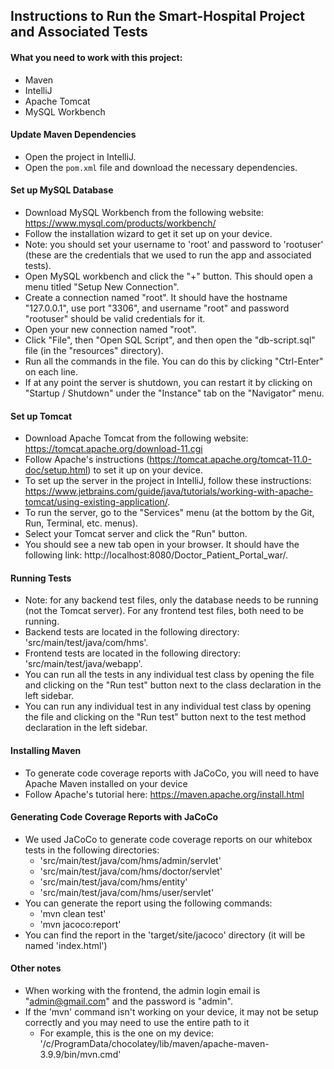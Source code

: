 ## Instructions to Run the Smart-Hospital Project and Associated Tests

#### What you need to work with this project:
* Maven
* IntelliJ
* Apache Tomcat
* MySQL Workbench 

#### Update Maven Dependencies
* Open the project in IntelliJ.
* Open the `pom.xml` file and download the necessary dependencies.

#### Set up MySQL Database
* Download MySQL Workbench from the following website: https://www.mysql.com/products/workbench/
* Follow the installation wizard to get it set up on your device.
* Note: you should set your username to 'root' and password to 'rootuser' (these are the credentials that we used to run the app and associated tests).
* Open MySQL workbench and click the "+" button. This should open a menu titled "Setup New Connection".
* Create a connection named "root". It should have the hostname "127.0.0.1", use port "3306", and username "root" and password "rootuser" should be valid credentials for it.
* Open your new connection named "root". 
* Click "File", then "Open SQL Script", and then open the "db-script.sql" file (in the "resources" directory).
* Run all the commands in the file. You can do this by clicking "Ctrl-Enter" on each line.
* If at any point the server is shutdown, you can restart it by clicking on "Startup / Shutdown" under the "Instance" tab on the "Navigator" menu. 

#### Set up Tomcat
* Download Apache Tomcat from the following website: https://tomcat.apache.org/download-11.cgi
* Follow Apache's instructions (https://tomcat.apache.org/tomcat-11.0-doc/setup.html) to set it up on your device.
* To set up the server in the project in IntelliJ, follow these instructions: https://www.jetbrains.com/guide/java/tutorials/working-with-apache-tomcat/using-existing-application/.
* To run the server, go to the "Services" menu (at the bottom by the Git, Run, Terminal, etc. menus).
* Select your Tomcat server and click the "Run" button.
* You should see a new tab open in your browser. It should have the following link: http://localhost:8080/Doctor_Patient_Portal_war/.

#### Running Tests
* Note: for any backend test files, only the database needs to be running (not the Tomcat server). For any frontend test files, both need to be running.
* Backend tests are located in the following directory: 'src/main/test/java/com/hms'.
* Frontend tests are located in the following directory: 'src/main/test/java/webapp'.
* You can run all the tests in any individual test class by opening the file and clicking on the "Run test" button next to the class declaration in the left sidebar.
* You can run any individual test in any individual test class by opening the file and clicking on the "Run test" button next to the test method declaration in the left sidebar.

#### Installing Maven
* To generate code coverage reports with JaCoCo, you will need to have Apache Maven installed on your device
* Follow Apache's tutorial here: https://maven.apache.org/install.html

#### Generating Code Coverage Reports with JaCoCo
* We used JaCoCo to generate code coverage reports on our whitebox tests in the following directories:
  * 'src/main/test/java/com/hms/admin/servlet'
  * 'src/main/test/java/com/hms/doctor/servlet'
  * 'src/main/test/java/com/hms/entity'
  * 'src/main/test/java/com/hms/user/servlet'
* You can generate the report using the following commands:
  * 'mvn clean test'
  * 'mvn jacoco:report'
* You can find the report in the 'target/site/jacoco' directory (it will be named 'index.html')

#### Other notes
* When working with the frontend, the admin login email is "admin@gmail.com" and the password is "admin".
* If the 'mvn' command isn't working on your device, it may not be setup correctly and you may need to use the entire path to it
  * For example, this is the one on my device: '/c/ProgramData/chocolatey/lib/maven/apache-maven-3.9.9/bin/mvn.cmd'
